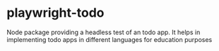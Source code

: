# playwright-todo
Node package providing a headless test of an todo app. It helps in implementing todo apps in different languages for education purposes
